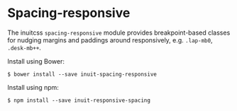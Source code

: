 # Spacing-responsive

The inuitcss `spacing-responsive` module provides breakpoint-based classes for
nudging margins and paddings around responsively, e.g. `.lap-mb0`, `.desk-mb++`.

Install using Bower:

    $ bower install --save inuit-spacing-responsive

Install using npm:

    $ npm install --save inuit-responsive-spacing
